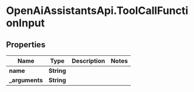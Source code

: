 # OpenAiAssistantsApi.ToolCallFunctionInput

## Properties

Name | Type | Description | Notes
------------ | ------------- | ------------- | -------------
**name** | **String** |  | 
**_arguments** | **String** |  | 



